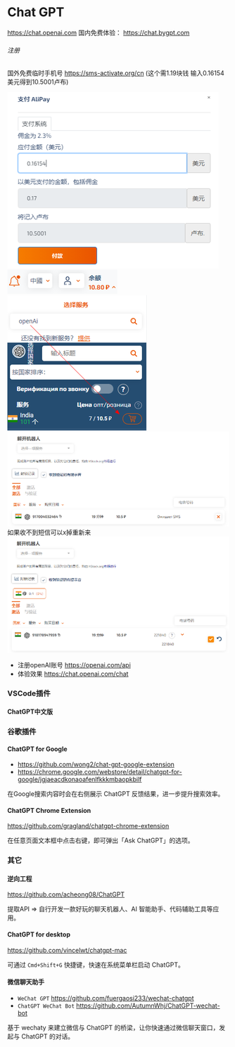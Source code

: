 # Chat GPT

https://chat.openai.com
国内免费体验： https://chat.bygpt.com

###### 注册

国外免费临时手机号 https://sms-activate.org/cn (这个需1.19块钱 输入0.16154美元得到10.5001卢布)

![img.png](images/sms-01.png)
![img.png](images/sms-02.png)
![img.png](images/sms-05.png)
![img.png](images/sms-03.png)
如果收不到短信可以x掉重新来
![img.png](images/sms-04.png)

- 注册openAI账号 https://openai.com/api
- 体验效果 https://chat.openai.com/chat

### VSCode插件

#### ChatGPT中文版

### 谷歌插件

#### ChatGPT for Google

- https://github.com/wong2/chat-gpt-google-extension
- https://chrome.google.com/webstore/detail/chatgpt-for-google/jgjaeacdkonaoafenlfkkkmbaopkbilf

在Google搜索内容时会在右侧展示 ChatGPT 反馈结果，进一步提升搜索效率。

#### ChatGPT Chrome Extension

https://github.com/gragland/chatgpt-chrome-extension

在任意页面文本框中点击右键，即可弹出「Ask ChatGPT」的选项。

### 其它

#### 逆向工程

https://github.com/acheong08/ChatGPT

提取API =>  自行开发一款好玩的聊天机器人、AI 智能助手、代码辅助工具等应用。

#### ChatGPT for desktop

https://github.com/vincelwt/chatgpt-mac

可通过 `Cmd+Shift+G` 快捷键，快速在系统菜单栏启动 ChatGPT。

#### 微信聊天助手

- `WeChat GPT` https://github.com/fuergaosi233/wechat-chatgpt
- `ChatGPT WeChat Bot` https://github.com/AutumnWhj/ChatGPT-wechat-bot

基于 wechaty 来建立微信与 ChatGPT 的桥梁，让你快速通过微信聊天窗口，发起与 ChatGPT 的对话。